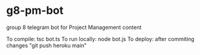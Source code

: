 # g8-pm-bot

group 8 telegram bot for Project Management content

To compile: tsc bot.ts
To run locally: node bot.js
To deploy: after commiting changes "git push heroku main"
